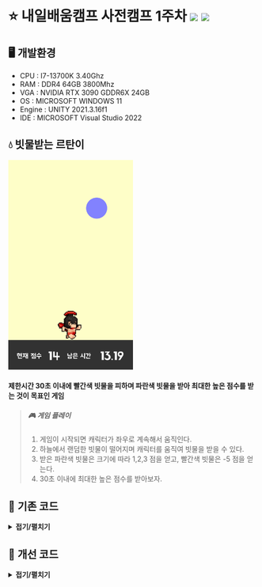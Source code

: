 # ⭐ 내일배움캠프 사전캠프 1주차 <img src="https://img.shields.io/badge/Unity-FFFFFF?style=flat&logo=Unity&logoColor=5D5D5D"/> <img src="https://img.shields.io/badge/C%23-5D5D5D?style=flat&logo=csharp&logoColor=FFFFFF"/>   
## 🖥 개발환경    

* CPU : I7-13700K 3.40Ghz    
* RAM : DDR4 64GB 3800Mhz    
* VGA : NVIDIA RTX 3090 GDDR6X 24GB    
* OS : MICROSOFT WINDOWS 11    
* Engine : UNITY 2021.3.16f1    
* IDE : MICROSOFT Visual Studio 2022    

## 💧 빗물받는 르탄이    
<img src="/IMGS/game.gif" width="50%" height="50%" title="game" alt="Game"></img>    
#### 제한시간 30초 이내에 빨간색 빗물을 피하며 파란색 빗물을 받아 최대한 높은 점수를 받는 것이 목표인 게임    
> ##### 🎮 게임 플레이
> 1. 게임이 시작되면 캐릭터가 좌우로 계속해서 움직인다.    
> 2. 하늘에서 랜덤한 빗물이 떨어지며 캐릭터를 움직여 빗물을 받을 수 있다.    
> 3. 받은 파란색 빗물은 크기에 따라 1,2,3 점을 얻고, 빨간색 빗물은 -5 점을 얻는다.    
> 4. 30초 이내에 최대한 높은 점수를 받아보자.    


## 📍 기존 코드
<details><summary><b>접기/펼치기</b></summary>

<details>
<summary>    
<b>GameManager.cs</b>
</summary>

```csharp
public class GameManager : MonoBehaviour
{
    public static GameManager Instance;
    public GameObject rain;
    public GameObject endPanel;

    public Text totalScoreText;
    public Text timeText;

    int totalScore;
    float totalTime = 30.0f;

    void Awake()
    {
        Instance = this; //instance를 static으로 선언해서 다른 오브젝트에서도 접근 가능 (싱글톤)
        Time.timeScale = 1.0f; // 게임속도. 1이면 정상속도
    }

    // Start is called before the first frame update
    void Start()
    {
        InvokeRepeating("MakeRain", 0, 1f); // MakeRain 함수를 0초 후에 1초마다 실행
    }

    void Update()
    {
        totalTime -= Time.deltaTime; // 남은 시간 감소
        timeText.text = totalTime.ToString("N2"); // 남은 시간을 String으로 변환하여 timeText에 적용
        if (totalTime > 0f)
        {
            totalTime -= Time.deltaTime;
        }
        else
        {
            Time.timeScale = 0.0f;
            endPanel.SetActive(true); // 남은 시간이 0이 되면 게임종료 패널을 표시하기
            totalTime = 0.0f; // 게임속도 0. 일시정지 효과
        }
        timeText.text = totalTime.ToString("N2");
    }

    void MakeRain()
    {
        Instantiate(rain); // rain prefab을 불러와 Scene에 생성
    }

    public void AddScore(int score)
    {
        totalScore += score;
        totalScoreText.text = totalScore.ToString(); // totalScore에 매개변수 score를 더해주고 totalScoreText에 적용
    }
}
```
</details>

<details>
<summary><b>PlayerController.cs</b></summary>

```csharp
public class PlayerController : MonoBehaviour
{
    SpriteRenderer renderer;
    float direction = 0.05f; // 플레이어의 이동속도
    // Start is called before the first frame update
    void Start()
    {
        Application.targetFrameRate = 60;
        renderer = GetComponent<SpriteRenderer>();
    }

    // Update is called once per frame
    void Update()
    {
        //마우스 왼클릭 시에 방향 전환
        if (Input.GetMouseButtonDown(0))
        {
            direction *= -1;
            renderer.flipX = !renderer.flipX;
        }

        //오른쪽 벽에 부딪힐 시에 방향 전환
        if (transform.position.x >= 2.6f)
        {
            direction *= -1;
            renderer.flipX = true;
        }

        // 왼쪽 벽에 부딪힐 시에 방향 전환
        if (transform.position.x <= -2.6f)
        {
            direction *= -1;
            renderer.flipX = false;
        }

        transform.position += Vector3.right * direction; // 캐릭터가 오른쪽으로 계속 이동
    }
}
```    

</details>

<details>
<summary><b>Rain.cs</b></summary>

```csharp
public class Rain : MonoBehaviour
{
    float size;
    int score;

    SpriteRenderer renderer;
    // Start is called before the first frame update
    void Start()
    {
        renderer = GetComponent<SpriteRenderer>();

        float x = Random.Range(-2.7f, 2.7f); // 생성될 X좌표 랜덤 생성
        float y = Random.Range(3.0f, 5.0f); // 생성될 y좌표 랜덤 생성
        transform.position = new Vector3(x, y, 0); // 오브젝트의 랜덤 좌표 설정

        int type = Random.Range(1, 5);

        // 랜덤 정수 type의 값에 따라 색, 크기, 사이즈 설정
        // 1~3은 플러스 점수를 주는 푸른색 빗방울, 4는 마이너스 점수를 주는 붉은색 빗방울
        if (type == 1)
        {
            size = 0.8f;
            score = 1;
            renderer.color = new Color(100 / 255f, 100 / 255f, 1f, 1f);
        }
        else if (type == 2)
        {
            size = 1.0f;
            score = 2;
            renderer.color = new Color(130 / 255f, 130 / 255f, 1f, 1f);
        }
        else if (type == 3)
        {
            size = 1.2f;
            score = 3;
            renderer.color = new Color(150 / 255f, 150 / 255f, 1f, 1f);
        }
        else if (type == 4)
        {
            size = 0.8f;
            score = -5;
            renderer.color = new Color(255 / 255.0f, 100.0f / 255.0f, 100.0f / 255.0f, 255.0f / 255.0f); ;
        }

        // type에 따라 설정된 사이즈로 오브젝트 사이즈 설정
        transform.localScale = new Vector3(size, size, 0);
    }

    // Ground 태그를 가진 오브젝트와 충돌 시에 오브젝트 Destroy
    // Player 태그를 가진 오브젝트와 충돌 시에 오브젝트 Destroy 및 GameManager 인스턴스의 score에 점수 추가
    private void OnCollisionEnter2D(Collision2D collision)
    {
        if (collision.gameObject.CompareTag("Ground"))
        {
            Destroy(gameObject);
        }
        if (collision.gameObject.CompareTag("Player"))
        {
            GameManager.Instance.AddScore(score);
            Destroy(this.gameObject);
        }
    }
}
```
    
</details>
<details>
    <summary><b>RetryButton.cs</b></summary>

```csharp
public class RetryButton : MonoBehaviour
{
    //MainScene이라는 이름의 Scene을 로드
    public void Retry()
    {
        SceneManager.LoadScene("MainScene");
    }
}
```

</details>
</details>

## 📍 개선 코드

<details>
    <summary><b>접기/펼치기</b></summary>
</details>
